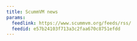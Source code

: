 ```yaml
---
title: ScummVM news
params:
  feedlink: https://www.scummvm.org/feeds/rss/
  feedid: e57b24103f713a3c2faa670c8751efdd
---
```

